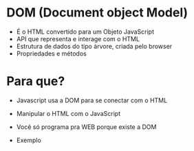 # DOM (Document object Model)
* É o HTML convertido para um Objeto JavaScript 
* API que representa e interage com o HTML
* Estrutura de dados do tipo árvore, criada pelo browser
* Propriedades e métodos

# Para que?
* Javascript usa a DOM para se conectar com o HTML
* Manipular o HTML com o JavaScript
* Você só programa pra WEB porque existe a DOM

* Exemplo
